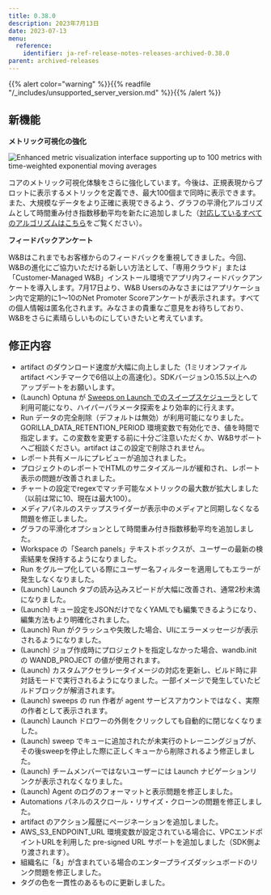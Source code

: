```yaml
---
title: 0.38.0
description: 2023年7月13日
date: 2023-07-13
menu:
  reference:
    identifier: ja-ref-release-notes-releases-archived-0.38.0
parent: archived-releases
---
```


{{% alert color="warning" %}}{{% readfile "/_includes/unsupported_server_version.md" %}}{{% /alert %}}

## 新機能

**メトリック可視化の強化** 

![Enhanced metric visualization interface supporting up to 100 metrics with time-weighted exponential moving averages](https://github.com/wandb/server/assets/47005026/1bb0b16c-eaae-4348-be0d-cc788b67853e)

コアのメトリック可視化体験をさらに強化しています。今後は、正規表現からプロットに表示するメトリックを定義でき、最大100個まで同時に表示できます。また、大規模なデータをより正確に表現できるよう、グラフの平滑化アルゴリズムとして時間重み付き指数移動平均を新たに追加しました（[対応しているすべてのアルゴリズムはこちら](https://docs.wandb.ai/guides/app/features/panels/line-plot/smoothing#docusaurus_skipToContent_fallback)をご覧ください）。

**フィードバックアンケート**

W&Bはこれまでもお客様からのフィードバックを重視してきました。今回、W&Bの進化にご協力いただける新しい方法として、「専用クラウド」または「Customer-Managed W&B」インストール環境でアプリ内フィードバックアンケートを導入します。7月17日より、W&B Usersのみなさまにはアプリケーション内で定期的に1～10のNet Promoter Scoreアンケートが表示されます。すべての個人情報は匿名化されます。みなさまの貴重なご意見をお待ちしており、W&Bをさらに素晴らしいものにしていきたいと考えています。

## 修正内容

* artifact のダウンロード速度が大幅に向上しました（1ミリオンファイル artifact ベンチマークで6倍以上の高速化）。SDKバージョン0.15.5以上へのアップデートをお願いします。
* (Launch) Optuna が [Sweeps on Launch でのスイープスケジューラ](https://docs.wandb.ai/guides/launch/sweeps-on-launch#create-a-custom-sweep-scheduler)として利用可能になり、ハイパーパラメータ探索をより効率的に行えます。
* Run データの完全削除（デフォルトは無効）が利用可能になりました。GORILLA_DATA_RETENTION_PERIOD 環境変数で有効化でき、値を時間で指定します。この変数を変更する前に十分ご注意いただくか、W&Bサポートへご相談ください。artifact はこの設定で削除されません。
* レポート共有メールにプレビューが追加されました。
* プロジェクトのレポートでHTMLのサニタイズルールが緩和され、レポート表示の問題が改善されました。
* チャートの設定でregexでマッチ可能なメトリックの最大数が拡大しました（以前は常に10、現在は最大100）。
* メディアパネルのステップスライダーが表示中のメディアと同期しなくなる問題を修正しました。
* グラフの平滑化オプションとして時間重み付き指数移動平均を追加しました。
* Workspace の「Search panels」テキストボックスが、ユーザーの最新の検索結果を保持するようになりました。
* Run をグループ化している際にユーザー名フィルターを適用してもエラーが発生しなくなりました。
* (Launch) Launch タブの読み込みスピードが大幅に改善され、通常2秒未満になりました。
* (Launch) キュー設定をJSONだけでなくYAMLでも編集できるようになり、編集方法もより明確化されました。
* (Launch) Run がクラッシュや失敗した場合、UIにエラーメッセージが表示されるようになりました。
* (Launch) ジョブ作成時にプロジェクトを指定しなかった場合、wandb.init の WANDB_PROJECT の値が使用されます。
* (Launch) カスタムアクセラレータイメージの対応を更新し、ビルド時に非対話モードで実行されるようになりました。一部イメージで発生していたビルドブロックが解消されます。
* (Launch) sweeps の run 作者が agent サービスアカウントではなく、実際の作者として表示されます。
* (Launch) Launch ドロワーの外側をクリックしても自動的に閉じなくなりました。
* (Launch) sweep でキューに追加されたが未実行のトレーニングジョブが、その後sweepを停止した際に正しくキューから削除されるよう修正しました。
* (Launch) チームメンバーではないユーザーには Launch ナビゲーションリンクが表示されなくなりました。
* (Launch) Agent のログのフォーマットと表示問題を修正しました。
* Automations パネルのスクロール・リサイズ・クローンの問題を修正しました。
* artifact のアクション履歴にページネーションを追加しました。
* AWS_S3_ENDPOINT_URL 環境変数が設定されている場合に、VPCエンドポイントURLを利用した pre-signed URL サポートを追加しました（SDK側より渡されます）。
* 組織名に「&」が含まれている場合のエンタープライズダッシュボードのリンク問題を修正しました。
* タグの色を一貫性のあるものに更新しました。